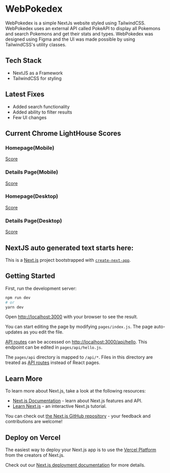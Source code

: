 # WebPokedex

WebPokedex is a simple NextJs website styled using TailwindCSS. WebPokedex uses an external API called PokeAPI to display all Pokemons and search Pokemons and get their stats and types. WebPokedex was designed using Figma and the UI was made possible by using TailwindCSS's utility classes.

## Tech Stack
- NextJS as a Framework
- TailwindCSS for styling

## Latest Fixes
- Added search functionality
- Added ability to filter results
- Few UI changes

## Current Chrome LightHouse Scores

### Homepage(Mobile)
[Score](homepage-mobile.png)

### Details Page(Mobile)
[Score](details-mobile.png)

### Homepage(Desktop)
[Score](homepage-desktop.png)

### Details Page(Desktop)
[Score](details-desktop.png)

## NextJS auto generated text starts here:

This is a [Next.js](https://nextjs.org/) project bootstrapped with [`create-next-app`](https://github.com/vercel/next.js/tree/canary/packages/create-next-app).

## Getting Started

First, run the development server:

```bash
npm run dev
# or
yarn dev
```

Open [http://localhost:3000](http://localhost:3000) with your browser to see the result.

You can start editing the page by modifying `pages/index.js`. The page auto-updates as you edit the file.

[API routes](https://nextjs.org/docs/api-routes/introduction) can be accessed on [http://localhost:3000/api/hello](http://localhost:3000/api/hello). This endpoint can be edited in `pages/api/hello.js`.

The `pages/api` directory is mapped to `/api/*`. Files in this directory are treated as [API routes](https://nextjs.org/docs/api-routes/introduction) instead of React pages.

## Learn More

To learn more about Next.js, take a look at the following resources:

- [Next.js Documentation](https://nextjs.org/docs) - learn about Next.js features and API.
- [Learn Next.js](https://nextjs.org/learn) - an interactive Next.js tutorial.

You can check out [the Next.js GitHub repository](https://github.com/vercel/next.js/) - your feedback and contributions are welcome!

## Deploy on Vercel

The easiest way to deploy your Next.js app is to use the [Vercel Platform](https://vercel.com/new?utm_medium=default-template&filter=next.js&utm_source=create-next-app&utm_campaign=create-next-app-readme) from the creators of Next.js.

Check out our [Next.js deployment documentation](https://nextjs.org/docs/deployment) for more details.
